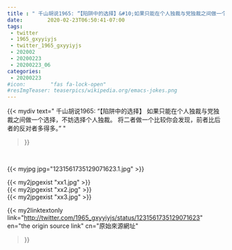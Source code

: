 ```yaml
---
title : " 千山胡说1965: “【陷阱中的选择】&#10;如果只能在个人独裁与党独裁之间做一个选择，不妨选择个人独裁。&#10;&#10;将二者做一个比较你会发现，前者比后者的反对者多得多。”  "
date:        2020-02-23T06:50:41-07:00
tags:
 - twitter
 - 1965_gxyyiyjs
 - twitter_1965_gxyyiyjs
 - 202002
 - 20200223
 - 20200223_06
categories:
 - 20200223
#icon:        "fas fa-lock-open"
#resImgTeaser: teaserpics/wikipedia.org/emacs-jokes.png
---
```


{{< mydiv text=" 千山胡说1965: “【陷阱中的选择】&#10;如果只能在个人独裁与党独裁之间做一个选择，不妨选择个人独裁。&#10;&#10;将二者做一个比较你会发现，前者比后者的反对者多得多。”  "
>}}
<br>


 {{< myjpg jpg="1231561735129071623.1.jpg" >}}<br> 

{{< my2jpgexist "xx1.jpg" >}}<br>
{{< my2jpgexist "xx2.jpg" >}}<br>
{{< my2jpgexist "xx3.jpg" >}}<br>


{{< my2linktextonly link="http://twitter.com/1965_gxyyiyjs/status/1231561735129071623"
en="the origin source link" cn="原始來源網址"
>}}


<br>

